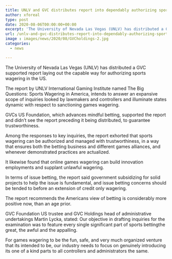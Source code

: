 ```yaml
---
title: UNLV and GVC distributes report into dependably authorizing sports wagering in the US
author: xforeal 
type: post
date: 2020-08-06T00:00:00+00:00
excerpt: 'The University of Nevada Las Vegas (UNLV) has distributed a GVC supported report sketching out the dependable way for sanctioning games wagering in the US '
url: /unlv-and-gvc-distributes-report-into-dependably-authorizing-sports-wagering-in-the-us/
image : images/news/2020/08/GVCholdings-2.jpg
categories:
  - news

---
```

The University of Nevada Las Vegas (UNLV) has distributed a GVC supported report laying out the capable way for authorizing sports wagering in the US. 

The report by UNLV International Gaming Institute named The Big Questions: Sports Wagering in America, intends to answer an expansive scope of inquiries looked by lawmakers and controllers and illuminate states dynamic with respect to sanctioning games wagering. 

GVCs US Foundation, which advances mindful betting, supported the report and didn&#8217;t see the report preceding it being distributed, to guarantee trustworthiness. 

Among the responses to key inquiries, the report exhorted that sports wagering can be authorized and managed with trustworthiness, in a way that ensures both the betting business and different games alliances, and whenever demonstrated practices are actualized. 

It likewise found that online games wagering can build innovation employments and supplant unlawful wagering. 

In terms of issue betting, the report said government subsidizing for solid projects to help the issue is fundamental, and issue betting concerns should be tended to before an extension of credit only wagering. 

The report recommends the Americans view of betting is considerably more positive now, than an age prior. 

GVC Foundation US trustee and GVC Holdings head of administrative undertakings Martin Lycka, stated: Our objective in drafting inquiries for the examination was to feature every single significant part of sports bettingthe great, the awful and the appalling. 

For games wagering to be the fun, safe, and very much organized venture that its intended to be, our industry needs to focus on genuinely introducing its one of a kind parts to all controllers and administrators the same.